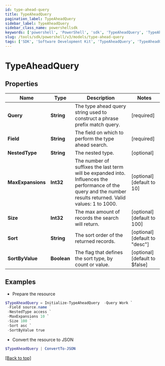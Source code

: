 ```yaml
---
id: type-ahead-query
title: TypeAheadQuery
pagination_label: TypeAheadQuery
sidebar_label: TypeAheadQuery
sidebar_class_name: powershellsdk
keywords: ['powershell', 'PowerShell', 'sdk', 'TypeAheadQuery', 'TypeAheadQuery'] 
slug: /tools/sdk/powershell/v3/models/type-ahead-query
tags: ['SDK', 'Software Development Kit', 'TypeAheadQuery', 'TypeAheadQuery']
---
```



# TypeAheadQuery

## Properties

Name | Type | Description | Notes
------------ | ------------- | ------------- | -------------
**Query** | **String** | The type ahead query string used to construct a phrase prefix match query. | [required]
**Field** | **String** | The field on which to perform the type ahead search. | [required]
**NestedType** | **String** | The nested type. | [optional] 
**MaxExpansions** | **Int32** | The number of suffixes the last term will be expanded into. Influences the performance of the query and the number results returned. Valid values: 1 to 1000. | [optional] [default to 10]
**Size** | **Int32** | The max amount of records the search will return. | [optional] [default to 100]
**Sort** | **String** | The sort order of the returned records. | [optional] [default to "desc"]
**SortByValue** | **Boolean** | The flag that defines the sort type, by count or value. | [optional] [default to $false]

## Examples

- Prepare the resource
```powershell
$TypeAheadQuery = Initialize-TypeAheadQuery  -Query Work `
 -Field source.name `
 -NestedType access `
 -MaxExpansions 10 `
 -Size 100 `
 -Sort asc `
 -SortByValue true
```

- Convert the resource to JSON
```powershell
$TypeAheadQuery | ConvertTo-JSON
```


[[Back to top]](#) 

